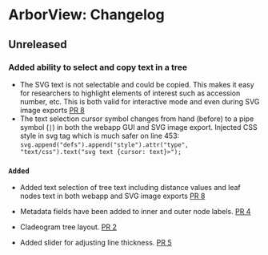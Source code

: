 # ArborView: Changelog


## Unreleased

### Added ability to select and copy text in a tree

- The SVG text is not selectable and could be copied. This makes it easy for researchers to highlight elements of interest such as accession number, etc. This is both valid for interactive mode and even during SVG image exports [PR 8](https://github.com/phac-nml/ArborView/pull/8)
- The text selection cursor symbol changes from hand (before) to a pipe symbol (`|`) in both the webapp GUI and SVG image export. Injected CSS style in svg tag which is much safer on line 453: `svg.append("defs").append("style").attr("type", "text/css").text("svg text {cursor: text}>"); `

### `Added`
- Added text selection of tree text including distance values and leaf nodes text in both webapp and SVG image exports [PR 8](https://github.com/phac-nml/ArborView/pull/8)
- Metadata fields have been added to inner and outer node labels. [PR 4](https://github.com/phac-nml/ArborView/pull/3)

- Cladeogram tree layout. [PR 2](https://github.com/phac-nml/ArborView/pull/2)

- Added slider for adjusting line thickness. [PR 5](https://github.com/phac-nml/ArborView/pull/5)
